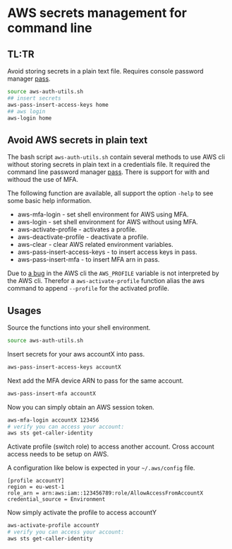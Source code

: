 # AWS secrets management for command line

## TL:TR
Avoid storing secrets in a plain text file. Requires console password manager [pass](https://www.passwordstore.org/).
```bash
source aws-auth-utils.sh
## insert secrets
aws-pass-insert-access-keys home
## aws login
aws-login home
```

## Avoid AWS secrets in plain text

The bash script `aws-auth-utils.sh` contain several methods to use AWS cli without storing secrets in plain text in a credentials file. It required the command line password manager [pass](https://www.passwordstore.org/). There is support for with and withoud the use of MFA.

The following function are available, all support the option `-help` to see some basic help information.
- aws-mfa-login - set shell environment for AWS using MFA.
- aws-login - set shell environment for AWS without using MFA.
- aws-activate-profile - activates a profile.
- aws-deactivate-profile - deactivate a profile.
- aws-clear - clear AWS related environment variables.
- aws-pass-insert-access-keys - to insert access keys in pass.
- aws-pass-insert-mfa - to insert MFA arn in pass.

Due to [a bug](https://github.com/aws/aws-cli/issues/3875) in the AWS cli the `AWS_PROFILE` variable is not interpreted by the AWS cli. Therefor a `aws-activate-profile` function alias the aws command to append `--profile` for the activated profile.

## Usages
Source the functions into your shell environment.
```bash
source aws-auth-utils.sh
```

Insert secrets for your aws accountX into pass.
```bash
aws-pass-insert-access-keys accountX
```

Next add the MFA device ARN to pass for the same account.

```bash
aws-pass-insert-mfa accountX
```

Now you can simply obtain an AWS session token.
```bash
aws-mfa-login accountX 123456
# verify you can access your account:
aws sts get-caller-identity
```
Activate profile (switch role) to access another account. Cross account access needs to be setup on AWS.

A configuration like below is expected in your `~/.aws/config` file.
```
[profile accountY]
region = eu-west-1
role_arn = arn:aws:iam::123456789:role/AllowAccessFromAccountX
credential_source = Environment
```

Now simply activate the profile to access accountY
```bash
aws-activate-profile accountY
# verify you can access your account:
aws sts get-caller-identity
```